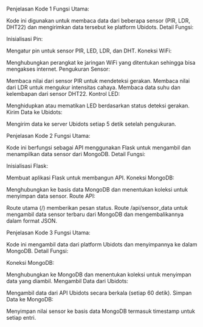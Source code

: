 Penjelasan Kode 1
Fungsi Utama:

Kode ini digunakan untuk membaca data dari beberapa sensor (PIR, LDR, DHT22) dan mengirimkan data tersebut ke platform Ubidots.
Detail Fungsi:

Inisialisasi Pin:

Mengatur pin untuk sensor PIR, LED, LDR, dan DHT.
Koneksi WiFi:

Menghubungkan perangkat ke jaringan WiFi yang ditentukan sehingga bisa mengakses internet.
Pengukuran Sensor:

Membaca nilai dari sensor PIR untuk mendeteksi gerakan.
Membaca nilai dari LDR untuk mengukur intensitas cahaya.
Membaca data suhu dan kelembapan dari sensor DHT22.
Kontrol LED:

Menghidupkan atau mematikan LED berdasarkan status deteksi gerakan.
Kirim Data ke Ubidots:

Mengirim data ke server Ubidots setiap 5 detik setelah pengukuran.

Penjelasan Kode 2
Fungsi Utama:

Kode ini berfungsi sebagai API menggunakan Flask untuk mengambil dan menampilkan data sensor dari MongoDB.
Detail Fungsi:

Inisialisasi Flask:

Membuat aplikasi Flask untuk membangun API.
Koneksi MongoDB:

Menghubungkan ke basis data MongoDB dan menentukan koleksi untuk menyimpan data sensor.
Route API:

Route utama (/) memberikan pesan status.
Route /api/sensor_data untuk mengambil data sensor terbaru dari MongoDB dan mengembalikannya dalam format JSON.

Penjelasan Kode 3
Fungsi Utama:

Kode ini mengambil data dari platform Ubidots dan menyimpannya ke dalam MongoDB.
Detail Fungsi:

Koneksi MongoDB:

Menghubungkan ke MongoDB dan menentukan koleksi untuk menyimpan data yang diambil.
Mengambil Data dari Ubidots:

Mengambil data dari API Ubidots secara berkala (setiap 60 detik).
Simpan Data ke MongoDB:

Menyimpan nilai sensor ke basis data MongoDB termasuk timestamp untuk setiap entri.
